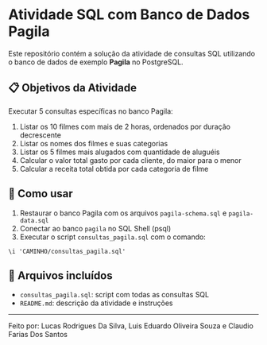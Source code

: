 
# Atividade SQL com Banco de Dados Pagila

Este repositório contém a solução da atividade de consultas SQL utilizando o banco de dados de exemplo **Pagila** no PostgreSQL.

## 📋 Objetivos da Atividade

Executar 5 consultas específicas no banco Pagila:

1. Listar os 10 filmes com mais de 2 horas, ordenados por duração decrescente
2. Listar os nomes dos filmes e suas categorias
3. Listar os 5 filmes mais alugados com quantidade de aluguéis
4. Calcular o valor total gasto por cada cliente, do maior para o menor
5. Calcular a receita total obtida por cada categoria de filme

## 🚀 Como usar

1. Restaurar o banco Pagila com os arquivos `pagila-schema.sql` e `pagila-data.sql`
2. Conectar ao banco `pagila` no SQL Shell (psql)
3. Executar o script `consultas_pagila.sql` com o comando:

```
\i 'CAMINHO/consultas_pagila.sql'
```
 
## 📂 Arquivos incluídos

- `consultas_pagila.sql`: script com todas as consultas SQL
- `README.md`: descrição da atividade e instruções

---

Feito por: Lucas Rodrigues Da Silva, Luis Eduardo Oliveira Souza e Claudio Farias Dos Santos

